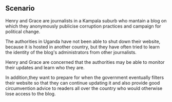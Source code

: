 ## Scenario
Henry and Grace are journalists in a Kampala suburb who mantain a blog on which they anonymously publicise corruption practices and campaign for political change. 

The authorities in Uganda have not been able to shut down their website, because it is hosted in another country, but they have often tried to learn the identity of the blog's administrators from other journalists.

Henry and Grace are concerned that the authorities may be able to monitor their updates and learn who they are.

In addition,they want to prepare for when the government eventually filters their website so that they can continue updating it and also provide good circumvention advice to readers all over the country who would otherwise lose access to the blog.
